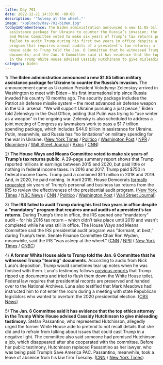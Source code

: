 ```yaml
---
title: Day 701
date: 2022-12-21 14:33:00 -08:00
description: '"Asleep at the wheel."'
image: "/uploads/day-701-biden.jpg"
todayInOneSentence: The Biden administration announced a new $1.85 billion military
  assistance package for Ukraine to counter the Russia’s invasion; the House Ways
  and Means Committee voted to make six years of Trump’s tax returns public; the IRS
  failed to audit Trump during his first two years in office despite a "mandatory"
  program that requires annual audits of a president’s tax returns; a former White
  House aide to Trump told the Jan. 6 Committee that he witnessed Trump "tearing"
  documents; and the Jan. 6 Committee said it has evidence that the top ethics attorney
  in the Trump White House advised Cassidy Hutchinson to give misleading testimony.
category: biden
---
```


1/ **The Biden administration announced a new $1.85 billion military assistance package for Ukraine to counter the Russia’s invasion**. The announcement came as Ukrainian President Volodymyr Zelenskyy arrived in Washington to meet with Biden – his first international trip since Russia invaded his country 10 months ago. The security package includes the Patriot air defense missile system – the most advanced air defense weapon in the U.S. arsenal. “We will support Ukraine pursuing a just peace,” Biden told Zelenskyy in the Oval Office, adding that Putin was trying to “use winter as a weapon” in the ongoing war. Zelensky is also scheduled to address a joint meeting of Congress as lawmakers work to pass a $1.7 trillion spending package, which includes $44.9 billion in assistance for Ukraine. Putin, meanwhile, said Russia has “no limitations” on military spending for the war in Ukraine. ([New York Times](https://www.nytimes.com/live/2022/12/21/world/volodymyr-zelensky-russia-ukraine-news) / [Politico](https://www.politico.com/news/2022/12/21/zelenskyy-washington-ukraine-white-house-00074954) / [Washington Post](https://www.washingtonpost.com/world/2022/12/21/russia-ukraine-war-news-live-updates-zelensky-congress/) / [NPR](https://www.npr.org/live-updates/zelenskyy-washington-biden-congress-2022-12-20) / [Bloomberg](https://www.bloomberg.com/news/articles/2022-12-21/putin-vows-no-limit-in-funds-to-ensure-army-s-victory-in-ukraine?srnd=politics-vp&sref=MIBMEEoj) / [Wall Street Journal](https://www.wsj.com/articles/u-s-announces-nearly-2-billion-arms-package-amid-visit-by-ukraines-zelensky-11671650472) / [Axios](https://www.axios.com/2022/12/21/zelensky-visit-us-congress-biden) / [CNN](https://www.cnn.com/europe/live-news/russia-ukraine-war-news-12-21-22/index.html))

2/ **The House Ways and Means Committee voted to make six years of Trump’s tax returns public**. A 29-page summary report shows that Trump reported millions in earnings between 2015 and 2020, but paid little or nothing in federal income taxes. In 2016 and 2017, Trump paid $750 in federal income taxes. Trump paid a combined $1.1 million in 2018 and 2019. And, in 2020, he paid nothing. In April 2019, House Democrats [formally requested](https://whatthefuckjusthappenedtoday.com/2019/04/03/day-804/#1-house-democrats-formally-requested) six years of Trump’s personal and business tax returns from the IRS to review the effectiveness of the presidential audit program. ([New York Times](https://www.nytimes.com/2022/12/21/us/politics/trump-taxes-income.html) / [NBC News](https://www.nbcnews.com/politics/congress/house-committee-votes-donald-trumps-personal-business-tax-records-rcna62212) / [CNN](https://www.cnn.com/2022/12/21/investing/trump-taxes/index.html) / [Politico](https://www.politico.com/news/2022/12/20/trump-tax-returns-release-neal-democrats-00074901) / [Washington Post](https://www.washingtonpost.com/politics/2022/12/20/trump-tax-returns-house-democrats/) / [Wall Street Journal](https://www.wsj.com/articles/trump-tax-returns-irs-audits-discussed-in-closed-door-house-meeting-11671571402?mod=hp_lead_pos2))

3/ **The IRS failed to audit Trump during his first two years in office despite a "mandatory" program that requires annual audits of a president’s tax returns**. During Trump’s time in office, the IRS opened one “mandatory” audit – for his 2016 tax return – which didn’t take place until  2019 and wasn't completed while he was still in office. The House Ways and Means Committee said the IRS presidential audit program was “dormant, at best,” during Trump’s term. Senate Finance Committee Chair Ron Wyden, meanwhile, said the IRS “was asleep at the wheel.” ([CNN](https://www.cnn.com/2022/12/21/investing/trump-taxes) / [NPR](https://www.npr.org/2022/12/20/1144472882/a-house-panel-voted-to-publicly-release-a-report-on-trumps-tax-returns) / [New York Times](https://www.nytimes.com/2022/12/20/us/politics/trump-tax-returns-irs-audit.html) / [CNBC](https://www.cnbc.com/2022/12/21/irs-should-have-audited-trump-tax-returns-senate-finance-chair-says.html))

4/ **A former White House aide to Trump told the Jan. 6 Committee that he witnessed Trump "tearing" documents**. According to audio from Nick Luna's deposition, Trump would sometimes tear up notes when he was finished with them. Luna's testimony follows [previous reports](https://whatthefuckjusthappenedtoday.com/2022/02/10/day-387/#4-trump-reportedly-tried-to-flush-do) that Trump ripped up documents and tried to flush them down the White House toilet. Federal law requires that presidential records are preserved and handed over to the National Archives. Luna also testified that Mark Meadows had instructed him to not enter the room during a meeting with state Republican legislators who wanted to overturn the 2020 presidential election. ([CBS News](https://www.cbsnews.com/news/trump-tearing-documents-aide-nick-luna-testified-jan-6-committee/))

5/ **The Jan. 6 Committee said it has evidence that the top ethics attorney in the Trump White House advised Cassidy Hutchinson to give misleading testimony**. Stefan Passantino, who represented Hutchinson, allegedly urged the former White House aide to pretend to not recall details that she did and to refrain from talking about issues that could cast Trump in a negative light. The committee also said someone had promised Hutchinson a job, which disappeared after she cooperated with the committee. Before her public testimony, Hutchinson replaced Passantino as her lawyer, who was being paid Trump’s Save America PAC. Passantino, meanwhile, took a leave of absence from his law firm Tuesday. ([CNN](https://www.cnn.com/2022/12/20/politics/trump-ethics-lawyer-passantino-cassidy-hutchinson-misleading-testimony-jan-6/index.html) / [New York Times](https://www.nytimes.com/2022/12/20/us/politics/stefan-passantino-cassidy-hutchinson-jan-6.html))